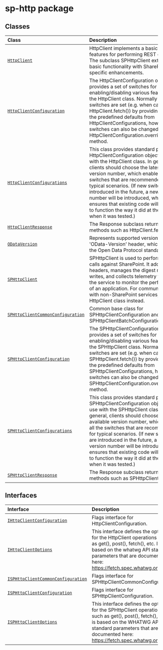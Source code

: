 # sp-http package



## Classes

| Class	   |  Description |
|:-------------|:---------------|
| [`HttpClient`](./sp-http/class/httpclient.md)     | HttpClient implements a basic set of features for performing REST operations. The subclass SPHttpClient extends this basic functionality with SharePoint-specific enhancements. |
| [`HttpClientConfiguration`](./sp-http/class/httpclientconfiguration.md)     | The HttpClientConfiguration object provides a set of switches for enabling/disabling various features of the HttpClient class. Normally these switches are set (e.g. when calling HttpClient.fetch()) by providing one of the predefined defaults from HttpClientConfigurations, however switches can also be changed via the HttpClientConfiguration.overrideWith() method. |
| [`HttpClientConfigurations`](./sp-http/class/httpclientconfigurations.md)     | This class provides standard predefined HttpClientConfiguration objects for use with the HttpClient class. In general, clients should choose the latest available version number, which enables all the switches that are recommended for typical scenarios. (If new switches are introduced in the future, a new version number will be introduced, which ensures that existing code will continue to function the way it did at the time when it was tested.) |
| [`HttpClientResponse`](./sp-http/class/httpclientresponse.md)     | The Response subclass returned by methods such as HttpClient.fetch(). |
| [`ODataVersion`](./sp-http/class/odataversion.md)     | Represents supported version of the 'OData-Version' header, which is part of the Open Data Protocol standard. |
| [`SPHttpClient`](./sp-http/class/sphttpclient.md)     | SPHttpClient is used to perform REST calls against SharePoint. It adds default headers, manages the digest needed for writes, and collects telemetry that helps the service to monitor the performance of an application. For communicating with non-SharePoint services, use the HttpClient class instead. |
| [`SPHttpClientCommonConfiguration`](./sp-http/class/sphttpclientcommonconfiguration.md)     | Common base class for SPHttpClientConfiguration and SPHttpClientBatchConfiguration. |
| [`SPHttpClientConfiguration`](./sp-http/class/sphttpclientconfiguration.md)     | The SPHttpClientConfiguration object provides a set of switches for enabling/disabling various features of the SPHttpClient class. Normally these switches are set (e.g. when calling SPHttpClient.fetch()) by providing one of the predefined defaults from SPHttpClientConfigurations, however switches can also be changed via the SPHttpClientConfiguration.overrideWith() method. |
| [`SPHttpClientConfigurations`](./sp-http/class/sphttpclientconfigurations.md)     | This class provides standard predefined SPHttpClientConfiguration objects for use with the SPHttpClient class. In general, clients should choose the latest available version number, which enables all the switches that are recommended for typical scenarios. (If new switches are introduced in the future, a new version number will be introduced, which ensures that existing code will continue to function the way it did at the time when it was tested.) |
| [`SPHttpClientResponse`](./sp-http/class/sphttpclientresponse.md)     | The Response subclass returned by methods such as SPHttpClient.fetch(). |



## Interfaces

| Interface	   |  Description |
|:-------------|:---------------|
| [`IHttpClientConfiguration`](./sp-http/interface/ihttpclientconfiguration.md)   | Flags interface for HttpClientConfiguration.  |
| [`IHttpClientOptions`](./sp-http/interface/ihttpclientoptions.md)   | This interface defines the options for the HttpClient operations such as get(), post(), fetch(), etc. It is based on the whatwg API standard parameters that are documented here: https://fetch.spec.whatwg.org/  |
| [`ISPHttpClientCommonConfiguration`](./sp-http/interface/isphttpclientcommonconfiguration.md)   | Flags interface for SPHttpClientCommonConfiguration  |
| [`ISPHttpClientConfiguration`](./sp-http/interface/isphttpclientconfiguration.md)   | Flags interface for SPHttpClientConfiguration.  |
| [`ISPHttpClientOptions`](./sp-http/interface/isphttpclientoptions.md)   | This interface defines the options for the SPHttpClient operations such as get(), post(), fetch(), etc. It is based on the WHATWG API standard parameters that are documented here: https://fetch.spec.whatwg.org/  |






